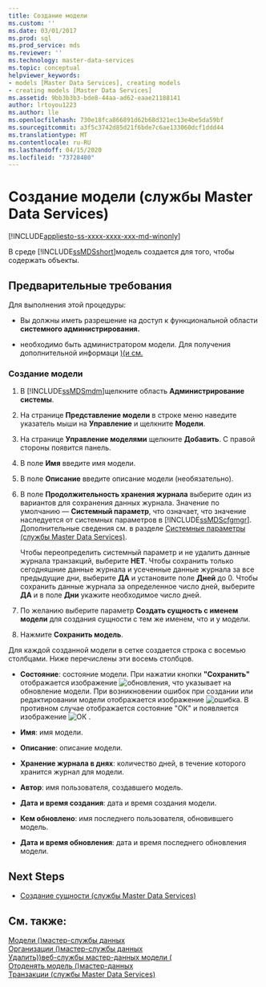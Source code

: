 ```yaml
---
title: Создание модели
ms.custom: ''
ms.date: 03/01/2017
ms.prod: sql
ms.prod_service: mds
ms.reviewer: ''
ms.technology: master-data-services
ms.topic: conceptual
helpviewer_keywords:
- models [Master Data Services], creating models
- creating models [Master Data Services]
ms.assetid: 9bb3b3b3-bde8-44aa-ad62-eaae21188141
author: lrtoyou1223
ms.author: lle
ms.openlocfilehash: 730e18fca866891d62b68d321ec13e4be5da59bf
ms.sourcegitcommit: a3f5c3742d85d21f6bde7c6ae133060dcf1ddd44
ms.translationtype: MT
ms.contentlocale: ru-RU
ms.lasthandoff: 04/15/2020
ms.locfileid: "73728480"
---
```

# <a name="create-a-model-master-data-services"></a>Создание модели (службы Master Data Services)

[!INCLUDE[appliesto-ss-xxxx-xxxx-xxx-md-winonly](../includes/appliesto-ss-xxxx-xxxx-xxx-md-winonly.md)]

  В среде [!INCLUDE[ssMDSshort](../includes/ssmdsshort-md.md)]модель создается для того, чтобы содержать объекты.  
  
## <a name="prerequisites"></a>Предварительные требования  
 Для выполнения этой процедуры:  
  
-   Вы должны иметь разрешение на доступ к функциональной области **системного администрирования.**  
  
-   необходимо быть администратором модели. Для получения дополнительной информаци [&#41;&#40;и см. ](../master-data-services/administrators-master-data-services.md)  
  
### <a name="to-create-a-model"></a>Создание модели  
  
1.  В [!INCLUDE[ssMDSmdm](../includes/ssmdsmdm-md.md)]щелкните область **Администрирование системы**.  
  
2.  На странице **Представление модели** в строке меню наведите указатель мыши на **Управление** и щелкните **Модели**.  
  
3.  На странице **Управление моделями** щелкните **Добавить**. С правой стороны появится панель.  
  
4.  В поле **Имя** введите имя модели.  
  
5.  В поле **Описание** введите описание модели (необязательно).  
  
6.  В поле **Продолжительность хранения журнала** выберите один из вариантов для сохранения данных журнала. Значение по умолчанию — **Системный параметр**, что означает, что значение наследуется от системных параметров в [!INCLUDE[ssMDScfgmgr](../includes/ssmdscfgmgr-md.md)]. Дополнительные сведения см. в разделе [Системные параметры (службы Master Data Services)](../master-data-services/system-settings-master-data-services.md).  
  
     Чтобы переопределить системный параметр и не удалить данные журнала транзакций, выберите **НЕТ**. Чтобы сохранить только сегодняшние данные журнала и усеченные данные журнала за все предыдущие дни, выберите **ДА** и установите поле **Дней** до 0. Чтобы сохранить данные журнала за определенное число дней, выберите **ДА** и в поле **Дни** укажите необходимое число дней.  
  
7.  По желанию выберите параметр **Создать сущность с именем модели** для создания сущности с тем же именем, что и у модели.  
  
8.  Нажмите **Сохранить модель**.  
  
 Для каждой созданной модели в сетке создается строка с восемью столбцами. Ниже перечислены эти восемь столбцов.  
  
-   **Состояние**: состояние модели. При нажатии кнопки **"Сохранить"** отображается изображение ![обновления,](../master-data-services/media/mds-model-status-updating.png "Updating") что указывает на обновление модели. При возникновении ошибок при создании или редактировании модели отображается изображение ![ошибка.](../master-data-services/media/mds-model-status-error.png "Error") В противном случае отображается состояние "ОК" и появляется изображение ![ОК](../master-data-services/media/mds-model-status-ok.png "OK") .  
  
-   **Имя**: имя модели.  
  
-   **Описание**: описание модели.  
  
-   **Хранение журнала в днях**: количество дней, в течение которого хранится журнал для модели.  
  
-   **Автор**: имя пользователя, создавшего модель.  
  
-   **Дата и время создания**: дата и время создания модели.  
  
-   **Кем обновлено**: имя последнего пользователя, обновившего модель.  
  
-   **Дата и время обновления**: дата и время последнего обновления модели.  
  
## <a name="next-steps"></a>Next Steps  
  
-   [Создание сущности (службы Master Data Services)](../master-data-services/create-an-entity-master-data-services.md)  
  
## <a name="see-also"></a>См. также:  
 [Модели &#40;&#41;мастер-службы данных](../master-data-services/models-master-data-services.md)   
 [Организации &#40;&#41;мастер-службы данных](../master-data-services/entities-master-data-services.md)   
 [Удалить&#41;&#41;веб-службы мастер-данных модели &#40;](../master-data-services/delete-a-model-master-data-services.md)   
 [Отоденять модель &#40;&#41;мастер-данных](../master-data-services/edit-model-master-data-services.md)   
 [Транзакции (службы Master Data Services)](../master-data-services/transactions-master-data-services.md)  
  
  
